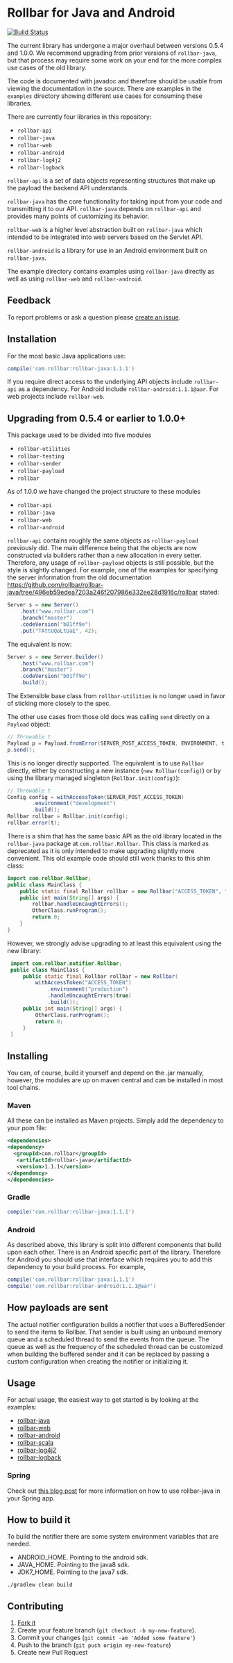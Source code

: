 # Rollbar for Java and Android

[![Build Status](https://travis-ci.org/rollbar/rollbar-java.svg?branch=master)](https://travis-ci.org/rollbar/rollbar-java)

The current library has undergone a major overhaul between versions 0.5.4 and 1.0.0.
We recommend upgrading from prior versions of `rollbar-java`, but that process may require some
work on your end for the more complex use cases of the old library.

The code is documented with javadoc and therefore should be usable from viewing
the documentation in the source. There are examples in the `examples` directory showing different
use cases for consuming these libraries.

There are currently four libraries in this repository:

* `rollbar-api`
* `rollbar-java`
* `rollbar-web`
* `rollbar-android`
* `rollbar-log4j2`
* `rollbar-logback`

`rollbar-api` is a set of data objects representing structures that make up the payload
the backend API understands.

`rollbar-java` has the core functionality for taking input from your code and transmitting
it to our API. `rollbar-java` depends on `rollbar-api` and provides many points of
customizing its behavior.

`rollbar-web` is a higher level abstraction built on `rollbar-java` which intended to be
integrated into web servers based on the Servlet API.

`rollbar-android` is a library for use in an Android environment built on `rollbar-java`.

The example directory contains examples using `rollbar-java` directly as well as using
`rollbar-web` and `rollbar-android`.

## Feedback

To report problems or ask a question please [create an issue](https://github.com/rollbar/rollbar-java/issues/new).

## Installation

For the most basic Java applications use:

```groovy
compile('com.rollbar:rollbar-java:1.1.1')
```

If you require direct access to the underlying API objects include `rollbar-api` as a dependency.
For Android include `rollbar-android:1.1.1@aar`. For web projects include `rollbar-web`.

## Upgrading from 0.5.4 or earlier to 1.0.0+

This package used to be divided into five modules

* `rollbar-utilities`
* `rollbar-testing`
* `rollbar-sender`
* `rollbar-payload`
* `rollbar`

As of 1.0.0 we have changed the project structure to these modules

* `rollbar-api`
* `rollbar-java`
* `rollbar-web`
* `rollbar-android`

`rollbar-api` contains roughly the same objects as `rollbar-payload` previously did. The main
difference being that the objects are now constructed via builders rather than a new allocation in
every setter. Therefore, any usage of `rollbar-payload` objects is still possible, but the style is
slightly changed. For example, one of the examples for specifying the server information from the
old documentation
https://github.com/rollbar/rollbar-java/tree/496eb59edea7203a246f207986e332ee28d1916c/rollbar
stated:

```java
Server s = new Server()
    .host("www.rollbar.com")
    .branch("master")
    .codeVersion("b01ff9e")
    .put("TAttUQoLtUaE", 42);
```

The equivalent is now:

```java
Server s = new Server.Builder()
    .host("www.rollbar.com")
    .branch("master")
    .codeVersion("b01ff9e")
    .build();
```

The Extensible base class from `rollbar-utilities` is no longer used in favor of sticking more
closely to the spec.

The other use cases from those old docs was calling `send` directly on a `Payload` object:

```java
// Throwable t
Payload p = Payload.fromError(SERVER_POST_ACCESS_TOKEN, ENVIRONMENT, t, null);
p.send();
```

This is no longer directly supported. The equivalent is to use `Rollbar` directly, either by
constructing a new instance (`new Rollbar(config)`) or by using the library managed singleton
(`Rollbar.init(config)`):

```java
// Throwable t
Config config = withAccessToken(SERVER_POST_ACCESS_TOKEN)
        .environment("development")
        .build();
Rollbar rollbar = Rollbar.init(config);
rollbar.error(t);
```

There is a shim that has the same basic API as the old library located in the `rollbar-java`
package at `com.rollbar.Rollbar`. This class is marked as deprecated as it is only intended to
make upgrading slightly more convenient. This old example code should still work thanks to this shim class:

```java
import com.rollbar.Rollbar;
public class MainClass {
    public static final Rollbar rollbar = new Rollbar("ACCESS_TOKEN", "production");
    public int main(String[] args) {
        rollbar.handleUncaughtErrors();
        OtherClass.runProgram();
        return 0;
    }
}
```

However, we strongly advise upgrading to at least this equivalent using the new library:

```java
 import com.rollbar.notifier.Rollbar;
 public class MainClass {
     public static final Rollbar rollbar = new Rollbar(
         withAccessToken("ACCESS_TOKEN")
             .environment("production")
             .handleUncaughtErrors(true)
             .build());
     public int main(String[] args) {
         OtherClass.runProgram();
         return 0;
     }
 }
```

## Installing

You can, of course, build it yourself and depend on the .jar manually,
however, the modules are up on maven central and can be installed in
most tool chains.

### Maven

All these can be installed as Maven projects. Simply add the
dependency to your pom file:

```xml
<dependencies>
<dependency>
  <groupId>com.rollbar</groupId>
   <artifactId>rollbar-java</artifactId>
   <version>1.1.1</version>
</dependency>
</dependencies>
```

### Gradle

```groovy
compile('com.rollbar:rollbar-java:1.1.1')
```

### Android

As described above, this library is split into different components that build upon each other.
There is an Android specific part of the library. Therefore for Android you should use that
interface which requires you to add this dependency to your build process. For example,

```groovy
compile('com.rollbar:rollbar-java:1.1.1')
compile('com.rollbar:rollbar-android:1.1.1@aar')
```

## How payloads are sent

The actual notifier configuration builds a notifier that uses a BufferedSender to send the items
to Rollbar. That sender is built using an unbound memory queue and a scheduled thread to send
the events from the queue. 
The queue as well as the frequency of the scheduled thread can be customized
when building the buffered sender and it can be replaced by passing a custom configuration when 
creating the notifier or initializing it.
 
## Usage

For actual usage, the easiest way to get started is by looking at the examples:

- [rollbar-java](https://github.com/rollbar/rollbar-java/tree/master/examples/rollbar-java)
- [rollbar-web](https://github.com/rollbar/rollbar-java/tree/master/examples/rollbar-web)
- [rollbar-android](https://github.com/rollbar/rollbar-java/tree/master/examples/rollbar-android)
- [rollbar-scala](https://github.com/rollbar/rollbar-java/tree/master/examples/rollbar-scala)
- [rollbar-log4j2](https://github.com/rollbar/rollbar-java/tree/master/examples/rollbar-log4j2)
- [rollbar-logback](https://github.com/rollbar/rollbar-java/tree/master/examples/rollbar-logback)


### Spring 

Check out [this blog post](https://rollbar.com/blog/spring-mvc-exception-handling/) for more information on how to use rollbar-java in your Spring app. 

## How to build it
To build the notifier there are some system environment variables that are needed.

- ANDROID_HOME. Pointing to the android sdk.
- JAVA_HOME. Pointing to the java8 sdk.
- JDK7_HOME. Pointing to the java7 sdk.


```
./gradlew clean build
```
 
## Contributing

1. [Fork it](https://github.com/rollbar/rollbar-java)
2. Create your feature branch (```git checkout -b my-new-feature```).
3. Commit your changes (```git commit -am 'Added some feature'```)
4. Push to the branch (```git push origin my-new-feature```)
5. Create new Pull Request
